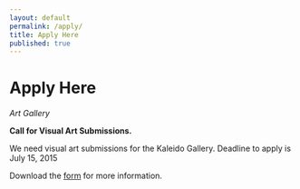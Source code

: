 ```yaml
---
layout: default
permalink: /apply/
title: Apply Here
published: true
---
```



# Apply Here

*Art Gallery*

**Call for Visual Art Submissions.**

We need visual art submissions for the Kaleido Gallery. 
Deadline to apply is July 15, 2015

Download the [form](https://www.dropbox.com/s/8wt4u75zv1fd2x0/2015-ArtGallery.pdf?dl=0) for more information. 


